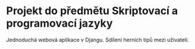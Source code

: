 # Projekt do předmětu Skriptovací a programovací jazyky
Jednoduchá webová aplikace v Djangu.
Sdílení herních tipů mezi uživateli.
